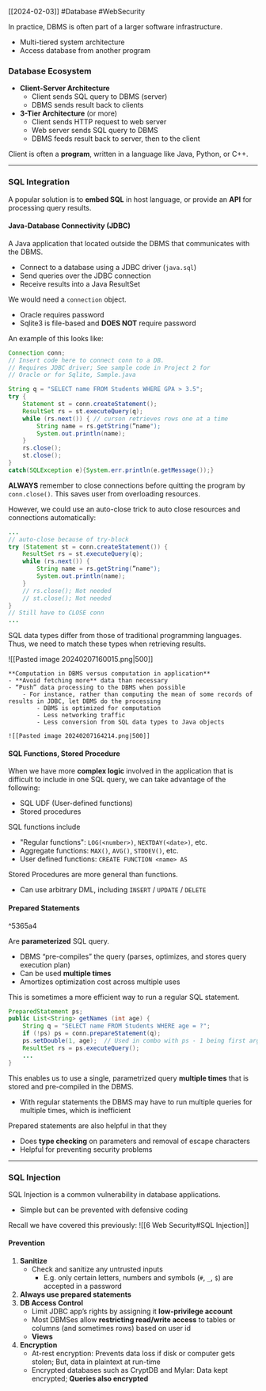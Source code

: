 [[2024-02-03]] #Database #WebSecurity

In practice, DBMS is often part of a larger software infrastructure.
- Multi-tiered system architecture 
- Access database from another program

### Database Ecosystem
- **Client-Server Architecture**
	- Client sends SQL query to DBMS (server)
	- DBMS sends result back to clients 
- **3-Tier Architecture** (or more)
	- Client sends HTTP request to web server 
	- Web server sends SQL query to DBMS 
	- DBMS feeds result back to server, then to the client

Client is often a **program**, written in a language like Java, Python, or C++.

---
### SQL Integration 
A popular solution is to **embed SQL** in host language, or provide an **API** for processing query results.

#### Java-Database Connectivity (JDBC)
A Java application that located outside the DBMS that communicates with the DBMS.
- Connect to a database using a JDBC driver (`java.sql`)
- Send queries over the JDBC connection 
- Receive results into a Java ResultSet

We would need a `connection` object.  
- Oracle requires password 
- Sqlite3 is file-based and **DOES NOT** require password

An example of this looks like:
```java
Connection conn;
// Insert code here to connect conn to a DB.
// Requires JDBC driver; See sample code in Project 2 for
// Oracle or for Sqlite, Sample.java

String q = "SELECT name FROM Students WHERE GPA > 3.5";
try {
	Statement st = conn.createStatement();
	ResultSet rs = st.executeQuery(q);
    while (rs.next()) { // curson retrieves rows one at a time
		String name = rs.getString(”name");
        System.out.println(name);
	}
	rs.close();
    st.close();
}
catch(SQLException e){System.err.println(e.getMessage());}
```

**ALWAYS** remember to close connections before quitting the program by `conn.close()`. This saves user from overloading resources.

However, we could use an auto-close trick to auto close resources and connections automatically:

```java
...
// auto-close because of try-block
try (Statement st = conn.createStatement()) {
	ResultSet rs = st.executeQuery(q);
	while (rs.next()) {
		String name = rs.getString(”name");
        System.out.println(name);
	}
	// rs.close(); Not needed
    // st.close(); Not needed
}
// Still have to CLOSE conn
...
```

SQL data types differ from those of traditional programming languages. Thus, we need to match these types when retrieving results.

![[Pasted image 20240207160015.png|500]]

```ad-important
**Computation in DBMS versus computation in application**
- **Avoid fetching more** data than necessary
- “Push” data processing to the DBMS when possible
	- For instance, rather than computing the mean of some records of results in JDBC, let DBMS do the processing 
		- DBMS is optimized for computation 
		- Less networking traffic
		- Less conversion from SQL data types to Java objects

![[Pasted image 20240207164214.png|500]]
```

#### SQL Functions, Stored Procedure 
When we have more **complex logic** involved in the application that is difficult to include in one SQL query, we can take advantage of the following:
- SQL UDF (User-defined functions)
- Stored procedures

SQL functions include 
- "Regular functions": `LOG(<number>)`, `NEXTDAY(<date>)`, etc.
- Aggregate functions: `MAX()`, `AVG()`, `STDDEV()`, etc.
- User defined functions: `CREATE FUNCTION <name> AS`

Stored Procedures are more general than functions.
- Can use arbitrary DML, including `INSERT` / `UPDATE` / `DELETE`

#### Prepared Statements 

^5365a4

Are **parameterized** SQL query.
- DBMS “pre-compiles” the query (parses, optimizes, and stores query execution plan)
- Can be used **multiple times**
- Amortizes optimization cost across multiple uses

This is sometimes a more efficient way to run a regular SQL statement.

```java
PreparedStatement ps;
public List<String> getNames (int age) {  
	String q = "SELECT name FROM Students WHERE age = ?"; 
	if (!ps) ps = conn.prepareStatement(q); 
	ps.setDouble(1, age);  // Used in combo with ps - 1 being first arg
	ResultSet rs = ps.executeQuery();  
	...
}
```

This enables us to use a single, parametrized query **multiple times** that is stored and pre-compiled in the DBMS. 
- With regular statements the DBMS may have to run multiple queries for multiple times, which is inefficient

Prepared statements are also helpful in that they
- Does **type checking** on parameters and removal of escape characters
- Helpful for preventing security problems

---
### SQL Injection
SQL Injection is a common vulnerability in database applications.
- Simple but can be prevented with defensive coding

Recall we have covered this previously:
![[6 Web Security#SQL Injection]]

#### Prevention 
1. **Sanitize**
	- Check and sanitize any untrusted inputs
		- E.g. only certain letters, numbers and symbols (`#`, `_`, `$`) are accepted in a password
2. **Always use prepared statements**
3. **DB Access Control**
	- Limit JDBC app’s rights by assigning it **low-privilege account**
	- Most DBMSes allow **restricting read/write access** to tables or columns (and sometimes rows) based on user id
	- **Views**
4. **Encryption**
	- At-rest encryption: Prevents data loss if disk or computer gets stolen; But, data in plaintext at run-time
	- Encrypted databases such as CryptDB and Mylar: Data kept encrypted; **Queries also encrypted**